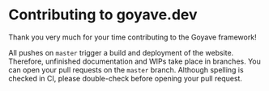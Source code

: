 # Contributing to goyave.dev

Thank you very much for your time contributing to the Goyave framework!

All pushes on `master` trigger a build and deployment of the website. Therefore, unfinished documentation and WIPs take place in branches. You can open your pull requests on the `master` branch. Although spelling is checked in CI, please double-check before opening your pull request.
